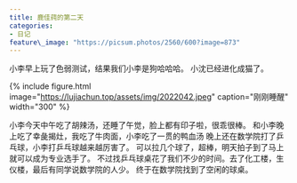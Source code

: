 ```yaml
---
title: 鹿佳莼的第二天
categories:
- 日记
feature\_image: "https://picsum.photos/2560/600?image=873"
---
```


小李早上玩了色弱测试，结果我们小李是狗哈哈哈。
小沈已经进化成猫了。

{% include figure.html image="https://lujiachun.top/assets/img/2022042.jpeg" caption="刚刚睡醒" width="300" %}

小李今天中午吃了胡辣汤，还睡了午觉，脸上都有印子啦，很乖很棒。
和小李晚上吃了幸彘揭灶，我吃了牛肉面，小李吃了一贯的鸭血汤
晚上还在数学院打了乒乓球，小李打乒乓球越来越厉害了。
可以拉几个球了，超棒，明天拍子到了马上就可以成为专业选手了。
不过找乒乓球桌花了我们不少的时间。去了化工楼，生仪楼，最后有同学说数学院的人少。
终于在数学院找到了空闲的球桌。

